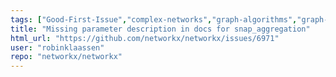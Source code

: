 ```yaml
---
tags: ["Good-First-Issue","complex-networks","graph-algorithms","graph-analysis","graph-generation","graph-theory","graph-visualization","python","type-Documentation"]
title: "Missing parameter description in docs for snap_aggregation"
html_url: "https://github.com/networkx/networkx/issues/6971"
user: "robinklaassen"
repo: "networkx/networkx"
---
```


